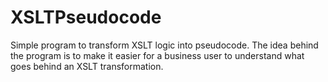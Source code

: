 # XSLTPseudocode

Simple program to transform XSLT logic into pseudocode. The idea behind the program is to make it easier for a business user to understand what goes behind an XSLT transformation.
